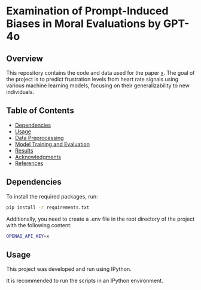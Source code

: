# Examination of Prompt-Induced Biases in Moral Evaluations by GPT-4o
## Overview

This repository contains the code and data used for the paper [x](x.pdf). The goal of the project is to predict frustration levels from heart rate signals using various machine learning models, focusing on their generalizability to new individuals.

## Table of Contents

- [Dependencies](#dependencies)
- [Usage](#usage)
- [Data Preprocessing](#data-preprocessing)
- [Model Training and Evaluation](#model-training-and-evaluation)
- [Results](#results)
- [Acknowledgments](#acknowledgments)
- [References](#references)


## Dependencies

To install the required packages, run:

```bash
pip install -r requirements.txt
```

Additionally, you need to create a .env file in the root directory of the project with the following content:

```bash
OPENAI_API_KEY=x
```

## Usage

This project was developed and run using IPython. 

It is recommended to run the scripts in an IPython environment.